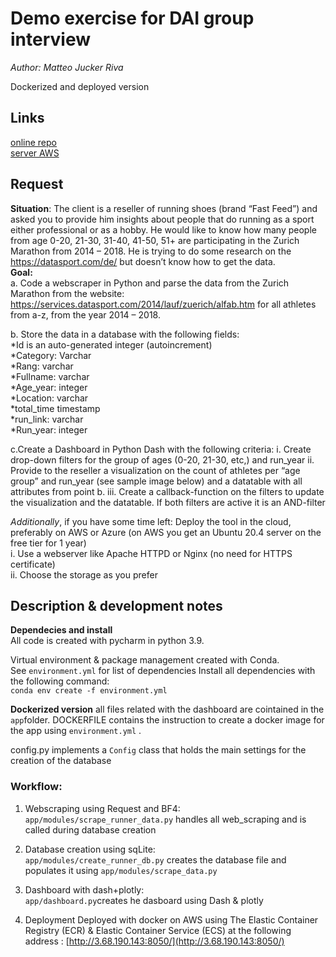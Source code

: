 
# Demo exercise for DAI group interview

_Author: Matteo Jucker Riva_    

Dockerized and deployed version

## Links    
[online repo](https://github.com/ciskoh/dai_group_demo)   
[server AWS](http://3.68.190.143:8050/)

## Request   

__Situation__: The client is a reseller of  running shoes (brand “Fast Feed”) and asked you to provide him insights about people that do running as a sport either professional or as a hobby. He would like to know how many people from age 0-20, 21-30, 31-40, 41-50, 51+ are participating in the Zurich Marathon from 2014 – 2018. He is trying to do some research on the  https://datasport.com/de/ but doesn’t know how to get the data.    
__Goal:__   
a. Code a webscraper in Python and parse the data from the Zurich Marathon from the website: https://services.datasport.com/2014/lauf/zuerich/alfab.htm for all athletes from a-z, from the year 2014 – 2018. 

b. Store the data in a database with the following fields:   
*Id is an auto-generated integer (autoincrement)   
*Category: Varchar   
*Rang:  varchar   
*Fullname: varchar   
*Age_year: integer   
*Location: varchar   
*total_time timestamp   
*run_link: varchar   
*Run_year: integer   
    
c.Create a Dashboard in Python Dash with the following criteria:
  i.     Create drop-down filters for the group of ages (0-20, 21-30, etc,) and run_year
  ii.     Provide to the reseller a visualization on the count of athletes per “age group” and run_year (see sample image below) and a datatable with all attributes from point b.
  iii.     Create a callback-function on the filters to update the visualization and the datatable. If both filters are active it is an AND-filter   
   
_Additionally_, if you have some time left: 
Deploy the tool in the cloud, preferably on AWS or Azure (on AWS you get an Ubuntu 20.4 server on the free tier for 1 year)   
 i.     Use a webserver like Apache HTTPD or Nginx (no need for HTTPS certificate)   
ii.     Choose the storage as you prefer   
 

## Description & development notes

__Dependecies and install__   
All code is created with pycharm in python 3.9.    
   
Virtual environment & package management created with Conda.   
See `environment.yml` for list of dependencies
Install all dependencies with the following command:   
    `conda env create -f environment.yml`   

__Dockerized version__ all files related with the dashboard are cointained in the `app`folder. DOCKERFILE contains the instruction to create a docker image for the app using `environment.yml` . 

config.py implements a `Config` class that holds the main settings for the creation of the database

### Workflow:

1. Webscraping using Request and BF4:    
    `app/modules/scrape_runner_data.py` handles all web_scraping and is called during database creation   
   
1. Database creation using sqLite:   
    `app/modules/create_runner_db.py` creates the database file and populates it using `app/modules/scrape_data.py`   
   
1. Dashboard with dash+plotly:    
    `app/dashboard.py`creates he dasboard using Dash & plotly
   
1. Deployment
    Deployed with docker on AWS using The Elastic Container Registry (ECR) & Elastic Container Service (ECS) at the following address : [http://3.68.190.143:8050/](http://3.68.190.143:8050/)

